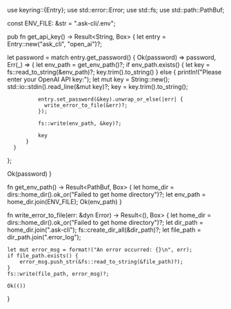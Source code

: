 use keyring::{Entry};
use std::error::Error;
use std::fs;
use std::path::PathBuf;

const ENV_FILE: &str = ".ask-cli/.env";

pub fn get_api_key() -> Result<String, Box<dyn Error>> {
  let entry = Entry::new("ask_cli", "open_ai")?;

  let password = match entry.get_password() {
      Ok(password) => password,
      Err(_) => {
          let env_path = get_env_path()?;
          if env_path.exists() {
              let key = fs::read_to_string(&env_path)?;
              key.trim().to_string()
          } else {
              println!("Please enter your OpenAI API key:");
              let mut key = String::new();
              std::io::stdin().read_line(&mut key)?;
              key = key.trim().to_string();

              entry.set_password(&key).unwrap_or_else(|err| {
                write_error_to_file(&err)?;
              });

              fs::write(env_path, &key)?;
              
              key
          }
      }
  };

  Ok(password)
}

fn get_env_path() -> Result<PathBuf, Box<dyn Error>> {
    let home_dir = dirs::home_dir().ok_or("Failed to get home directory")?;
    let env_path = home_dir.join(ENV_FILE);
    Ok(env_path)
}

fn write_error_to_file(err: &dyn Error) -> Result<(), Box<dyn Error>> {
    let home_dir = dirs::home_dir().ok_or("Failed to get home directory")?;
    let dir_path = home_dir.join(".ask-cli");
    fs::create_dir_all(&dir_path)?;
    let file_path = dir_path.join(".error_log");

    let mut error_msg = format!("An error occurred: {}\n", err);
    if file_path.exists() {
        error_msg.push_str(&fs::read_to_string(&file_path)?);
    }
    fs::write(file_path, error_msg)?;
    
    Ok(())
}